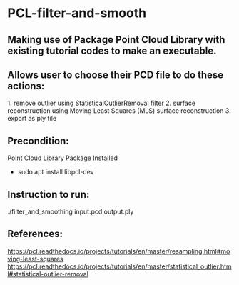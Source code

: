 # PCL-filter-and-smooth

<h2>Making use of Package Point Cloud Library with existing tutorial codes to make an executable.</h2>


<h2>Allows user to choose their PCD file to do these actions:</h2>
1. remove outlier using StatisticalOutlierRemoval filter
2. surface reconstruction using Moving Least Squares (MLS) surface reconstruction
3. export as ply file



<h2>Precondition:</h2>

Point Cloud Library Package Installed
  - sudo apt install libpcl-dev



<h2>Instruction to run:</h2>
./filter_and_smoothing input.pcd output.ply



<h2>References:</h2>

https://pcl.readthedocs.io/projects/tutorials/en/master/resampling.html#moving-least-squares
https://pcl.readthedocs.io/projects/tutorials/en/master/statistical_outlier.html#statistical-outlier-removal
